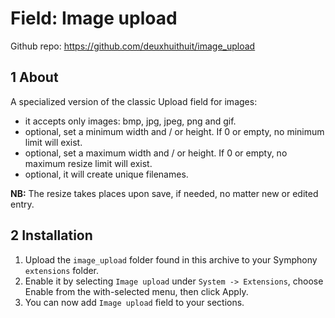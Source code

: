 Field: Image upload
==============

Github repo: https://github.com/deuxhuithuit/image_upload


## 1 About ##

A specialized version of the classic Upload field for images: 

- it accepts only images: bmp, jpg, jpeg, png and gif.
- optional, set a minimum width and / or height. If 0 or empty, no minimum limit will exist.
- optional, set a maximum width and / or height. If 0 or empty, no maximum resize limit will exist.
- optional, it will create unique filenames.

**NB:** The resize takes places upon save, if needed, no matter new or edited entry.


## 2 Installation ##

1. Upload the `image_upload` folder found in this archive to your Symphony `extensions` folder.    
2. Enable it by selecting `Image upload` under `System -> Extensions`, choose Enable from the with-selected menu, then click Apply.
3. You can now add `Image upload` field to your sections.
